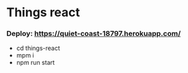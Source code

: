 # Things react
### Deploy: https://quiet-coast-18797.herokuapp.com/

- cd things-react
- mpm  i
- npm run start 
